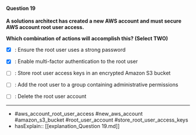#### Question  19

**A solutions architect has created a new AWS account and must secure AWS account root user access.**

**Which combination of actions will accomplish this? (Select TWO)**

- [x] :  Ensure the root user uses a strong password

- [x] :  Enable multi-factor authentication to the root user

- [ ] :  Store root user access keys in an encrypted Amazon S3 bucket

- [ ] :  Add the root user to a group containing administrative permissions

- [ ] :  Delete the root user account

----

- #aws_account_root_user_access #new_aws_account #amazon_s3_bucket #root_user_account #store_root_user_access_keys
- hasExplain:: [[explanation_Question  19.md]]
